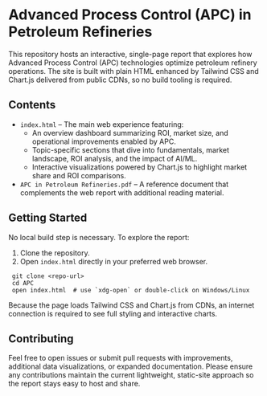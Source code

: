 # Advanced Process Control (APC) in Petroleum Refineries

This repository hosts an interactive, single-page report that explores how Advanced Process Control (APC) technologies optimize petroleum refinery operations. The site is built with plain HTML enhanced by Tailwind CSS and Chart.js delivered from public CDNs, so no build tooling is required.

## Contents

- `index.html` – The main web experience featuring:
  - An overview dashboard summarizing ROI, market size, and operational improvements enabled by APC.
  - Topic-specific sections that dive into fundamentals, market landscape, ROI analysis, and the impact of AI/ML.
  - Interactive visualizations powered by Chart.js to highlight market share and ROI comparisons.
- `APC in Petroleum Refineries.pdf` – A reference document that complements the web report with additional reading material.

## Getting Started

No local build step is necessary. To explore the report:

1. Clone the repository.
2. Open `index.html` directly in your preferred web browser.

```
 git clone <repo-url>
 cd APC
 open index.html  # use `xdg-open` or double-click on Windows/Linux
```

Because the page loads Tailwind CSS and Chart.js from CDNs, an internet connection is required to see full styling and interactive charts.

## Contributing

Feel free to open issues or submit pull requests with improvements, additional data visualizations, or expanded documentation. Please ensure any contributions maintain the current lightweight, static-site approach so the report stays easy to host and share.
